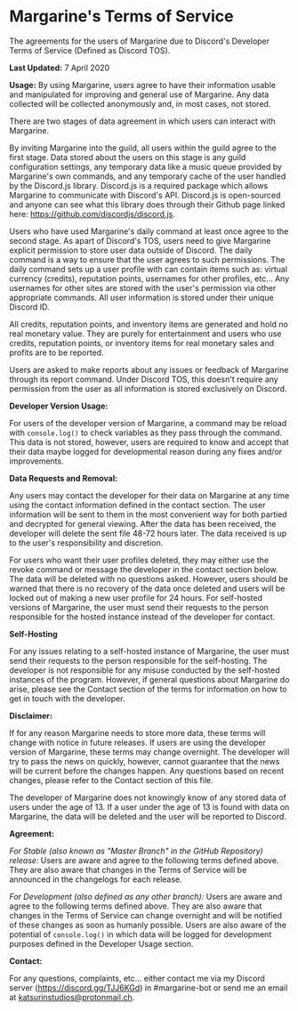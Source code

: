 <h1>Margarine's Terms of Service</h1>
The agreements for the users of Margarine due to Discord's Developer Terms of Service (Defined as Discord TOS).

**Last Updated:** 7 April 2020

**Usage:**
By using Margarine, users agree to have their information usable and manipulated for improving and general use of Margarine. Any data collected will be collected anonymously and, in most cases, not stored.

There are two stages of data agreement in which users can interact with Margarine. 

By inviting Margarine into the guild, all users within the guild agree to the first stage. Data stored about the users on this stage is any guild configuration settings, any temporary data like a music queue provided by Margarine's own commands, and any temporary cache of the user handled by the Discord.js library. Discord.js is a required package which allows Margarine to communicate with Discord's API. Discord.js is open-sourced and anyone can see what this library does through their Github page linked here: https://github.com/discordjs/discord.js.

Users who have used Margarine's daily command at least once agree to the second stage. As apart of Discord's TOS, users need to give Margarine explicit permission to store user data outside of Discord. The daily command is a way to ensure that the user agrees to such permissions. The daily command sets up a user profile with can contain items such as: virtual currency (credits), reputation points, usernames for other profiles, etc... Any usernames for other sites are stored with the user's permission via other appropriate commands. All user information is stored under their unique Discord ID.

All credits, reputation points, and inventory items are generated and hold no real monetary value. They are purely for entertainment and users who use credits, reputation points, or inventory items for real monetary sales and profits are to be reported.

Users are asked to make reports about any issues or feedback of Margarine through its report command. Under Discord TOS, this doesn't require any permission from the user as all information is stored exclusively on Discord.

**Developer Version Usage:**

For users of the developer version of Margarine, a command may be reload with `console.log()` to check variables as they pass through the command. This data is not stored, however, users are required to know and accept that their data maybe logged for developmental reason during any fixes and/or improvements.

**Data Requests and Removal:**

Any users may contact the developer for their data on Margarine at any time using the contact information defined in the contact section. The user information will be sent to them in the most convenient way for both partied and decrypted for general viewing. After the data has been received, the developer will delete the sent file 48-72 hours later. The data received is up to the user's responsibility and discretion.

For users who want their user profiles deleted, they may either use the revoke command or message the developer in the contact section below. The data will be deleted with no questions asked. However, users should be warned that there is no recovery of the data once deleted and users will be locked out of making a new user profile for 24 hours. For self-hosted versions of Margarine, the user must send their requests to the person responsible for the hosted instance instead of the developer for contact.

**Self-Hosting**

For any issues relating to a self-hosted instance of Margarine, the user must send their requests to the person responsible for the self-hosting. The developer is not responsible for any misuse conducted by the self-hosted instances of the program. However, if general questions about Margarine do arise, please see the Contact section of the terms for information on how to get in touch with the developer.

**Disclaimer:**

If for any reason Margarine needs to store more data, these terms will change with notice in future releases. If users are using the developer version of Margarine, these terms may change overnight. The developer will try to pass the news on quickly, however, cannot guarantee that the news will be current before the changes happen. Any questions based on recent changes, please refer to the Contact section of this file.

The developer of Margarine does not knowingly know of any stored data of users under the age of 13. If a user under the age of 13 is found with data on Margarine, the data will be deleted and the user will be reported to Discord.

**Agreement:**

*For Stable (also known as "Master Branch" in the GitHub Repository) release:*
Users are aware and agree to the following terms defined above. They are also aware that changes in the Terms of Service will be announced in the changelogs for each release. 

*For Development (also defined as any other branch):*
Users are aware and agree to the following terms defined above. They are also aware that changes in the Terms of Service can change overnight and will be notified of these changes as soon as humanly possible. Users are also aware of the potential of `console.log()` in which data will be logged for development purposes defined in the Developer Usage section.

**Contact:**

For any questions, complaints, etc... either contact me via my Discord server (https://discord.gg/TJJ6KGd) in #margarine-bot or send me an email at katsurinstudios@protonmail.ch.
